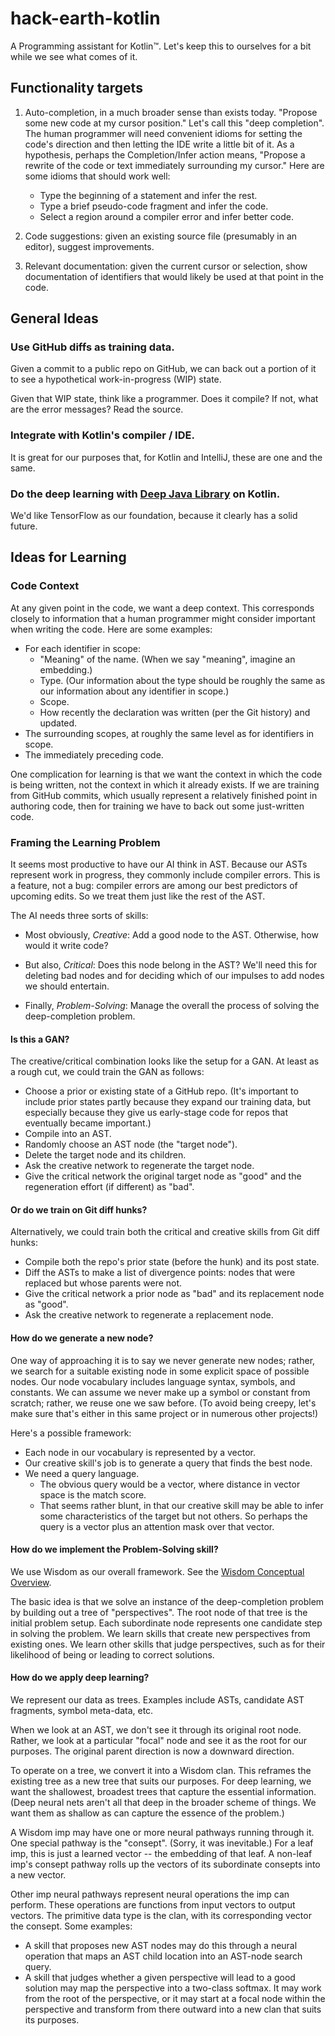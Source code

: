 # hack-earth-kotlin

A Programming assistant for Kotlin™. Let's keep this to ourselves for a bit while we see what comes of it.

## Functionality targets

1. Auto-completion, in a much broader sense than exists today. "Propose some new code at my cursor position."
   Let's call this "deep completion". The human programmer will need convenient idioms for setting the code's
   direction and then letting the IDE write a little bit of it. As a hypothesis, perhaps the Completion/Infer
   action means, "Propose a rewrite of the code or text immediately surrounding my cursor." Here are some
   idioms that should work well:
   * Type the beginning of a statement and infer the rest.
   * Type a brief pseudo-code fragment and infer the code.
   * Select a region around a compiler error and infer better code.
   
2. Code suggestions: given an existing source file (presumably in an editor), suggest improvements.

3. Relevant documentation: given the current cursor or selection, show documentation of identifiers that would
   likely be used at that point in the code.

## General Ideas

### Use GitHub diffs as training data.

Given a commit to a public repo on GitHub, we can back out a portion of it to see a hypothetical work-in-progress 
(WIP) state.

Given that WIP state, think like a programmer. Does it compile? If not, what are the error messages? Read the source.

### Integrate with Kotlin's compiler / IDE.

It is great for our purposes that, for Kotlin and IntelliJ, these are one and the same.

### Do the deep learning with [Deep Java Library]() on Kotlin.

We'd like TensorFlow as our foundation, because it clearly has a solid future.

## Ideas for Learning

### Code Context

At any given point in the code, we want a deep context. This corresponds closely to information that a human programmer
might consider important when writing the code. Here are some examples:
* For each identifier in scope:
  * "Meaning" of the name. (When we say "meaning", imagine an embedding.)
  * Type. (Our information about the type should be roughly the same as our information about any identifier in scope.)
  * Scope.
  * How recently the declaration was written (per the Git history) and updated.
* The surrounding scopes, at roughly the same level as for identifiers in scope.
* The immediately preceding code.

One complication for learning is that we want the context in which the code is being written, not the
context in which it already exists. If we are training from GitHub commits, which usually represent a 
relatively finished point in authoring code, then for training we have to back out some just-written code.

### Framing the Learning Problem

It seems most productive to have our AI think in AST. Because our ASTs represent work in progress, 
they commonly include compiler errors. This is a feature, not a bug: compiler errors are among our best predictors
of upcoming edits. So we treat them just like the rest of the AST.                                    

The AI needs three sorts of skills:

* Most obviously, *Creative*: Add a good node to the AST. Otherwise, how would it write code?
 
* But also, *Critical*: Does this node belong in the AST? We'll need this for deleting bad nodes
  and for deciding which of our impulses to add nodes we should entertain.
  
* Finally, *Problem-Solving*: Manage the overall the process of solving the deep-completion problem.
  
#### Is this a GAN?
  
The creative/critical combination looks like the setup for a GAN. At least as a rough cut,
we could train the GAN as follows:

* Choose a prior or existing state of a GitHub repo. (It's important to include prior states partly because
  they expand our training data, but especially because they give us early-stage code for repos that eventually
  became important.)
* Compile into an AST.
* Randomly choose an AST node (the "target node").
* Delete the target node and its children.
* Ask the creative network to regenerate the target node.
* Give the critical network the original target node as "good" and the regeneration effort (if different) as "bad".

#### Or do we train on Git diff hunks?

Alternatively, we could train both the critical and creative skills from Git diff hunks:
* Compile both the repo's prior state (before the hunk) and its post state.
* Diff the ASTs to make a list of divergence points: nodes that were replaced but whose parents were not.
* Give the critical network a prior node as "bad" and its replacement node as "good".
* Ask the creative network to regenerate a replacement node.

#### How do we generate a new node?

One way of approaching it is to say we never generate new nodes; rather, we search for a suitable existing node
in some explicit space of possible nodes. Our node vocabulary includes language syntax, symbols, and constants.
We can assume we never make up a symbol or constant from scratch; rather, we reuse one we saw before. (To avoid
being creepy, let's make sure that's either in this same project or in numerous other projects!)

Here's a possible framework:
* Each node in our vocabulary is represented by a vector.
* Our creative skill's job is to generate a query that finds the best node.
* We need a query language.
  * The obvious query would be a vector, where distance in vector space is the match score. 
  * That seems rather blunt, in that our creative skill may be able to infer some characteristics 
    of the target but not others. So perhaps the query is a vector plus an attention mask over that vector.

#### How do we implement the Problem-Solving skill?

We use Wisdom as our overall framework. See the 
[Wisdom Conceptual Overview](https://docs.google.com/document/d/1vouA9qZjAZxhFV8VbtkCZytrkFw_83D00P7rU9xRVes).

The basic idea is that we solve an instance of the deep-completion problem by building out a tree of "perspectives". 
The root node of that tree is the initial problem setup. Each subordinate node represents one candidate step in
solving the problem. We learn skills that create new perspectives from existing ones. We learn other skills that judge
perspectives, such as for their likelihood of being or leading to correct solutions.  

#### How do we apply deep learning?

We represent our data as trees. Examples include ASTs, candidate AST fragments, symbol meta-data, etc.

When we look at an AST, we don't see it through its original root node. Rather, we look at a particular "focal" node
and see it as the root for our purposes. The original parent direction is now a downward direction.

To operate on a tree, we convert it into a Wisdom clan. This reframes the existing tree as a new tree that suits
our purposes. For deep learning, we want the shallowest, broadest trees that capture the essential information.
(Deep neural nets aren't all that deep in the broader scheme of things. We want them as shallow as can capture
the essence of the problem.)

A Wisdom imp may have one or more neural pathways running through it. One special pathway is the "consept". (Sorry,
it was inevitable.) For a leaf imp, this is just a learned vector -- the embedding of that leaf. A non-leaf imp's 
consept pathway rolls up the vectors of its subordinate consepts into a new vector.

Other imp neural pathways represent neural operations the imp can perform. These operations are functions from
input vectors to output vectors. The primitive data type is the clan, with its corresponding vector the consept.
Some examples:
* A skill that proposes new AST nodes may do this through a neural operation that maps 
  an AST child location into an AST-node search query.
* A skill that judges whether a given perspective will lead to a good solution may map the perspective
  into a two-class softmax. It may work from the root of the perspective, or it may start at a focal node
  within the perspective and transform from there outward into a new clan that suits its purposes. 





